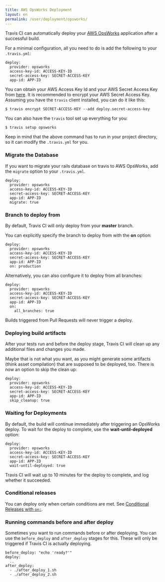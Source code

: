 ```yaml
---
title: AWS OpsWorks Deployment
layout: en
permalink: /user/deployment/opsworks/
---
```


Travis CI can automatically deploy your [AWS OpsWorks](https://aws.amazon.com/en/opsworks/) application after a successful build.

For a minimal configuration, all you need to do is add the following to your `.travis.yml`:

    deploy:
      provider: opsworks
      access-key-id: ACCESS-KEY-ID
      secret-access-key: SECRET-ACCESS-KEY
      app-id: APP-ID

You can obtain your AWS Access Key Id and your AWS Secret Access Key from [here](https://console.aws.amazon.com/iam/home?#security_credential). It is recommended to encrypt your AWS Secret Access Key. Assuming you have the `travis` client installed, you can do it like this:

    $ travis encrypt SECRET-ACCESS-KEY --add deploy.secret-access-key

You can also have the `travis` tool set up everything for you:

    $ travis setup opsworks

Keep in mind that the above command has to run in your project directory, so it can modify the `.travis.yml` for you.

### Migrate the Database

If you want to migrate your rails database on travis to AWS OpsWorks, add the `migrate` option to your `.travis.yml`.

    deploy:
      provider: opsworks
      access-key-id: ACCESS-KEY-ID
      secret-access-key: SECRET-ACCESS-KEY
      app-id: APP-ID
      migrate: true

### Branch to deploy from

By default, Travis CI will only deploy from your **master** branch.

You can explicitly specify the branch to deploy from with the **on** option:

    deploy:
      provider: opsworks
      access-key-id: ACCESS-KEY-ID
      secret-access-key: SECRET-ACCESS-KEY
      app-id: APP-ID
      on: production

Alternatively, you can also configure it to deploy from all branches:

    deploy:
      provider: opsworks
      access-key-id: ACCESS-KEY-ID
      secret-access-key: SECRET-ACCESS-KEY
      app-id: APP-ID
      on:
        all_branches: true

Builds triggered from Pull Requests will never trigger a deploy.

### Deploying build artifacts

After your tests run and before the deploy stage, Travis CI will clean up any additional files and changes you made.

Maybe that is not what you want, as you might generate some artifacts (think asset compilation) that are supposed to be deployed, too. There is now an option to skip the clean up:

    deploy:
      provider: opsworks
      access-key-id: ACCESS-KEY-ID
      secret-access-key: SECRET-ACCESS-KEY
      app-id: APP-ID
      skip_cleanup: true

### Waiting for Deployments

By default, the build will continue immediately after triggering an OpsWorks
deploy. To wait for the deploy to complete, use the **wait-until-deployed**
option:

    deploy:
      provider: opsworks
      access-key-id: ACCESS-KEY-ID
      secret-access-key: SECRET-ACCESS-KEY
      app-id: APP-ID
      wait-until-deployed: true

Travis CI will wait up to 10 minutes for the deploy to complete, and log
whether it succeeded.

### Conditional releases

You can deploy only when certain conditions are met.
See [Conditional Releases with `on:`](/user/deployment#conditional-releases-with-on).

### Running commands before and after deploy

Sometimes you want to run commands before or after deploying. You can use the `before_deploy` and `after_deploy` stages for this. These will only be triggered if Travis CI is actually deploying.

    before_deploy: "echo 'ready?'"
    deploy:
      ..
    after_deploy:
      - ./after_deploy_1.sh
      - ./after_deploy_2.sh
